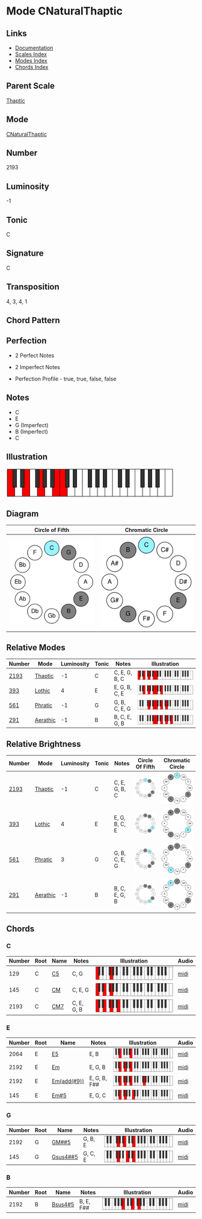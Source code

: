 # Mode CNaturalThaptic

## Links

- [Documentation](README.md)
- [Scales Index](Scales.md)
- [Modes Index](Modes.md)
- [Chords Index](Chords.md)

## Parent Scale

[Thaptic](ScaleThaptic.md)

## Mode

[CNaturalThaptic](ModeCNaturalThaptic.md)

## Number

2193

## Luminosity

-1

## Tonic

C

## Signature

C

## Transposition

4, 3, 4, 1

## Chord Pattern



## Perfection

 - 2 Perfect Notes

 - 2 Imperfect Notes

 - Perfection Profile - true, true, false, false

## Notes

- C
- E
- G (Imperfect)
- B (Imperfect)
- C

## Illustration

![CNaturalThaptic](ModeCNaturalThaptic.png)

## Diagram

| Circle of Fifth | Chromatic Circle |
|-----------------|------------------|
| ![CNaturalThaptic](CircleOfFifthModeCNaturalThaptic.svg) | ![CNaturalThaptic](ChromaticCircleModeCNaturalThaptic.svg) |
## Relative Modes

| Number | Mode | Luminosity | Tonic | Notes | Illustration |
|--------|------|------------|-------|-------|--------------|
| [2193](https://ianring.com/musictheory/scales/2193) | [Thaptic](ModeThaptic.md) | -1 | C | C, E, G, B, C | ![CNaturalThaptic](ModeCNaturalThaptic.png) |
| [393](https://ianring.com/musictheory/scales/393) | [Lothic](ModeLothic.md) | 4 | E | E, G, B, C, E | ![ENaturalLothic](ModeENaturalLothic.png) |
| [561](https://ianring.com/musictheory/scales/561) | [Phratic](ModePhratic.md) | -1 | G | G, B, C, E, G | ![GNaturalPhratic](ModeGNaturalPhratic.png) |
| [291](https://ianring.com/musictheory/scales/291) | [Aerathic](ModeAerathic.md) | -1 | B | B, C, E, G, B | ![BNaturalAerathic](ModeBNaturalAerathic.png) |
## Relative Brightness

| Number | Mode | Luminosity | Tonic | Notes | Circle Of Fifth | Chromatic Circle |
|--------|------|------------|-------|-------|-----------------|------------------|
| [2193](https://ianring.com/musictheory/scales/2193) | [Thaptic](ModeThaptic.md) | -1 | C | C, E, G, B, C | ![CNaturalThaptic](CircleOfFifthModeCNaturalThaptic.svg) | ![CNaturalThaptic](ChromaticCircleModeCNaturalThaptic.svg) |
| [393](https://ianring.com/musictheory/scales/393) | [Lothic](ModeLothic.md) | 4 | E | E, G, B, C, E | ![ENaturalLothic](CircleOfFifthModeENaturalLothic.svg) | ![ENaturalLothic](ChromaticCircleModeENaturalLothic.svg) |
| [561](https://ianring.com/musictheory/scales/561) | [Phratic](ModePhratic.md) | 3 | G | G, B, C, E, G | ![GNaturalPhratic](CircleOfFifthModeGNaturalPhratic.svg) | ![GNaturalPhratic](ChromaticCircleModeGNaturalPhratic.svg) |
| [291](https://ianring.com/musictheory/scales/291) | [Aerathic](ModeAerathic.md) | -1 | B | B, C, E, G, B | ![BNaturalAerathic](CircleOfFifthModeBNaturalAerathic.svg) | ![BNaturalAerathic](ChromaticCircleModeBNaturalAerathic.svg) |

## Chords

### C

| Number | Root | Name | Notes | Illustration | Audio |
|--------|------|------|-------|--------------|-------|
| 129 | C | [C5](ChordCNaturalPowerChord.md) | C, G | ![C5](ChordCNaturalPowerChordRootPosition.png) | [midi](ChordCNaturalPowerChordRootPosition.mid) |
| 145 | C | [CM](ChordCNaturalMajor.md) | C, E, G | ![CM](ChordCNaturalMajorRootPosition.png) | [midi](ChordCNaturalMajorRootPosition.mid) |
| 2193 | C | [CM7](ChordCNaturalMajorSeventh.md) | C, E, G, B | ![CM7](ChordCNaturalMajorSeventhRootPosition.png) | [midi](ChordCNaturalMajorSeventhRootPosition.mid) |

### E

| Number | Root | Name | Notes | Illustration | Audio |
|--------|------|------|-------|--------------|-------|
| 2064 | E | [E5](ChordENaturalPowerChord.md) | E, B | ![E5](ChordENaturalPowerChordRootPosition.png) | [midi](ChordENaturalPowerChordRootPosition.mid) |
| 2192 | E | [Em](ChordENaturalMinor.md) | E, G, B | ![Em](ChordENaturalMinorRootPosition.png) | [midi](ChordENaturalMinorRootPosition.mid) |
| 2192 | E | [Em(add(#9))](ChordENaturalMinorAddSharpNinth.md) | E, G, B, F## | ![Em(add(#9))](ChordENaturalMinorAddSharpNinthRootPosition.png) | [midi](ChordENaturalMinorAddSharpNinthRootPosition.mid) |
| 145 | E | [Em#5](ChordENaturalMinorSharpFifth.md) | E, G, C | ![Em#5](ChordENaturalMinorSharpFifthRootPosition.png) | [midi](ChordENaturalMinorSharpFifthRootPosition.mid) |

### G

| Number | Root | Name | Notes | Illustration | Audio |
|--------|------|------|-------|--------------|-------|
| 2192 | G | [GM##5](ChordGNaturalMajorDoubleSharpFifth.md) | G, B, E | ![GM##5](ChordGNaturalMajorDoubleSharpFifthRootPosition.png) | [midi](ChordGNaturalMajorDoubleSharpFifthRootPosition.mid) |
| 145 | G | [Gsus4##5](ChordGNaturalSuspendedFourthDoubleSharpFifth.md) | G, C, E | ![Gsus4##5](ChordGNaturalSuspendedFourthDoubleSharpFifthRootPosition.png) | [midi](ChordGNaturalSuspendedFourthDoubleSharpFifthRootPosition.mid) |

### B

| Number | Root | Name | Notes | Illustration | Audio |
|--------|------|------|-------|--------------|-------|
| 2192 | B | [Bsus4#5](ChordBNaturalSuspendedFourthSharpFifth.md) | B, E, F## | ![Bsus4#5](ChordBNaturalSuspendedFourthSharpFifthRootPosition.png) | [midi](ChordBNaturalSuspendedFourthSharpFifthRootPosition.mid) |

